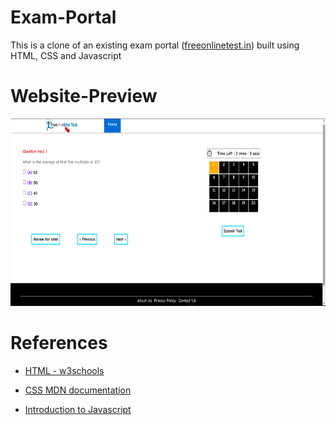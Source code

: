 # Exam-Portal

This is a clone of an existing exam portal ([freeonlinetest.in](https://www.freeonlinetest.in/)) built using HTML, CSS and Javascript

# Website-Preview

<img src="img/Website.png" alt="" height="300" width="650"/>

# References

- [HTML - w3schools](https://www.w3schools.com/html/)

- [CSS MDN documentation](https://developer.mozilla.org/en-US/docs/Web/CSS)

- [Introduction to Javascript](https://javascript.info/intro)